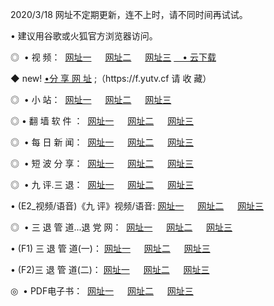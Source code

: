 <p>2020/3/18 网址不定期更新，连不上时，请不同时间再试试。
<p>• 建议用谷歌或火狐官方浏览器访问。
<p>◎  • 视 频： 
<a href="http://mmk.proyectolanuevatierra.com/" target="_blank">网址一</a> 　 
<a href="http://mid.proyectolanuevatierra.com/" target="_blank">网址二</a> 　 
<a href="http://mid.proyectolanuevatierra.com/b.html" target="_blank">网址三</a>  
<a href="https://yadi.sk/d/d0sUeAOpal3njw" target="_blank">　• 云下载 </a></p>
<p>◆ new! <a href="http://mkh.proyectolanuevatierra.com/a.html">•分 享 网 址</a> ;（https://f.yutv.cf 请 收 藏） </p>
<p>◎ </span>  •  小 站：  
<a href="http://mmk.proyectolanuevatierra.com/f.html" target="_blank">网址一</a> 　 
<a href="http://mid.proyectolanuevatierra.com/h.html" target="_blank">网址二</a> 　 
<a href="http://mid.proyectolanuevatierra.com/k/" target="_blank">网址三</a></p>
<p>◎  • 翻 墙 软 件 ：  
<a href="http://mmk.proyectolanuevatierra.com/ff/" target="_blank">网址一</a> 　 
<a href="http://mid.proyectolanuevatierra.com/s/read/a1_nd.html" target="_blank">网址二</a> 　 
<a href="http://mid.proyectolanuevatierra.com/ff/index.html" target="_blank">网址三</a></p>
<p>◎ </span>  • 每 日 新 闻：  
<a href="http://mmk.proyectolanuevatierra.com/day/" target="_blank">网址一</a> 　 
<a href="http://mid.proyectolanuevatierra.com/day/" target="_blank">网址二</a> 　 
<a href="http://mid.proyectolanuevatierra.com/day/index.html" target="_blank">网址三</a></p>
<p>◎ </span>  • 短 波 分 享：  
<a href="http://mmk.proyectolanuevatierra.com/h/" target="_blank">网址一</a> 　 
<a href="http://mid.proyectolanuevatierra.com/h/" target="_blank">网址二</a> 　 
<a href="http://mid.proyectolanuevatierra.com/h/index.html" target="_blank">网址三</a></p>
<p>◎   • 九 评.三 退：  
<a href="http://mmk.proyectolanuevatierra.com/t/" target="_blank">网址一</a> 　 
<a href="http://mid.proyectolanuevatierra.comli/v2/index.html" target="_blank">网址二</a> 　 
<a href="http://mid.proyectolanuevatierra.com/tt/index.html" target="_blank">网址三</a> 　</p>
<p>  • (E2_视频/语音)《九 评》视频/语音: 
<a href="http://mid.proyectolanuevatierra.com/7738.html" target="_blank">网址一</a> 　 
<a href="http://mid.proyectolanuevatierra.com/7614.html" target="_blank">网址二</a> 　 
<a href="http://mid.proyectolanuevatierra.com/7633.html" target="_blank">网址三</a></p>
<p>◎   • 三 退 管 道...退 党 网：  
<a href="http://mmk.proyectolanuevatierra.com/go/td1.html" target="_blank">网址一</a> 　 
<a href="http://mid.proyectolanuevatierra.com/go/td2.html" target="_blank">网址二</a> 　 
<a href="http://mid.proyectolanuevatierra.com/go/td3.html" target="_blank">网址三</a></p>
<p>  • (F1) 三 退 管 道(一)： 
<a href="http://mmk.proyectolanuevatierra.com/dd/" target="_blank">网址一</a> 　 
<a href="http://mid.proyectolanuevatierra.com/s/read/a1_tdx.html" target="_blank">网址二</a> 　 
<a href="http://mid.proyectolanuevatierra.com/dd/" target="_blank">网址三</a></p>
<p>  • (F2)三 退 管 道(二)： 
<a href="http://mid.proyectolanuevatierra.com/d/" target="_blank">网址一</a> 　 
<a href="http://mmk.proyectolanuevatierra.com/d/index.html" target="_blank">网址二</a> 　 
<a href="http://mid.proyectolanuevatierra.com/d/" target="_blank">网址三</a></p>
<p>◎   • PDF电子书：  
<a href="http://mmk.proyectolanuevatierra.com/p/" target="_blank">网址一</a> 　 
<a href="http://mid.proyectolanuevatierra.com/p/index.html" target="_blank">网址二</a> 　 
<a href="http://mid.proyectolanuevatierra.com/p/" target="_blank">网址三</a></p>
